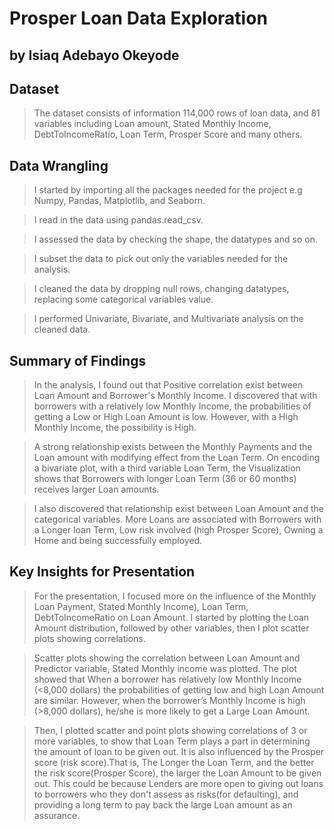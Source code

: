 # Prosper Loan Data Exploration
## by Isiaq Adebayo Okeyode


## Dataset

> The dataset consists of information 114,000 rows of loan data, and 81 variables including Loan amount, Stated Monthly Income, DebtToIncomeRatio, Loan Term, Prosper Score and many others.

## Data Wrangling

> I started by importing all the packages needed for the project e.g Numpy, Pandas, Matplotlib, and Seaborn.

> I read in the data using pandas.read_csv.

> I assessed the data by checking the shape, the datatypes and so on.

> I subset the data to pick out only the variables needed for the analysis.

> I cleaned the data by dropping null rows, changing datatypes, replacing some categorical variables value.

> I performed Univariate, Bivariate, and Multivariate analysis on the cleaned data.

## Summary of Findings

> In the analysis, I found out that Positive correlation exist between Loan Amount and Borrower's Monthly Income. I discovered that with borrowers with a relatively low Monthly Income, the probabilities of getting a Low or High Loan Amount is low. However, with a High Monthly Income, the possibility is High.

> A strong relationship exists between the Monthly Payments and the Loan amount with modifying effect from the Loan Term. On encoding a bivariate plot, with a third variable Loan Term, the Visualization shows that Borrowers with longer Loan Term (36 or 60 months) receives larger Loan amounts.

> I also discovered that relationship exist between Loan Amount and the categorical variables. More Loans are associated with Borrowers with a Longer loan Term, Low risk involved (high Prosper Score), Owning a Home and being successfully employed.


## Key Insights for Presentation

> For the presentation, I focused more on the influence of the  Monthly Loan Payment, Stated Monthly Income), Loan Term, DebtToIncomeRatio on Loan Amount. I started by plotting the Loan Amount distribution, followed by other variables, then I plot scatter plots showing correlations.

> Scatter plots showing the correlation between Loan Amount and Predictor variable, Stated Monthly income was plotted. The plot showed that When a borrower has relatively low Monthly Income (<8,000 dollars) the probabilities of getting low and high Loan Amount are similar. However, when the borrower’s Monthly Income is high (>8,000 dollars), he/she is more likely to get a Large Loan Amount.

> Then, I plotted scatter and point plots showing correlations of 3 or more variables, to show that Loan Term plays a part in determining the amount of loan to be given out. It is also influenced by the Prosper score (risk score).That is, The Longer the Loan Term, and the better the risk score(Prosper Score), the larger the Loan Amount to be given out. This could be because Lenders are more open to giving out loans to borrowers who they don't assess as risks(for defaulting), and providing a long term to pay back the large Loan amount as an assurance.